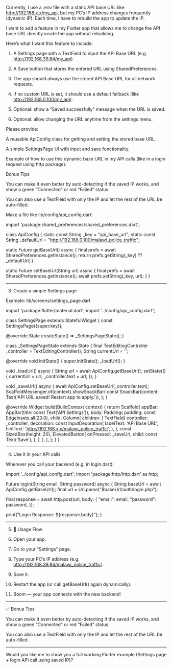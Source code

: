 Currently, I use a .env file with a static API base URL like http://192.168.x.x/my_api, but my PC’s IP address changes frequently (dynamic IP). Each time, I have to rebuild the app to update the IP.

I want to add a feature in my Flutter app that allows me to change the API base URL directly inside the app without rebuilding.

Here’s what I want this feature to include:

1. A Settings page with a TextField to input the API Base URL (e.g. http://192.168.39.84/my_api).


2. A Save button that stores the entered URL using SharedPreferences.


3. The app should always use the stored API Base URL for all network requests.


4. If no custom URL is set, it should use a default fallback (like http://192.168.0.100/my_api).


5. Optional: show a “Saved successfully” message when the URL is saved.


6. Optional: allow changing the URL anytime from the settings menu.



Please provide:

A reusable ApiConfig class for getting and setting the stored base URL.

A simple SettingsPage UI with input and save functionality.

Example of how to use this dynamic base URL in my API calls (like in a login request using http package).


Bonus Tips

You can make it even better by auto-detecting if the saved IP works, and show a green “Connected” or red “Failed” status.

You can also use a TextField with only the IP and let the rest of the URL be auto-filled.

Make a file like lib/config/api_config.dart:

import 'package:shared_preferences/shared_preferences.dart';

class ApiConfig {
  static const String _key = "api_base_url";
  static const String _defaultUrl = "http://192.168.0.100/malawi_police_traffic";

  static Future<String> getBaseUrl() async {
    final prefs = await SharedPreferences.getInstance();
    return prefs.getString(_key) ?? _defaultUrl;
  }

  static Future<void> setBaseUrl(String url) async {
    final prefs = await SharedPreferences.getInstance();
    await prefs.setString(_key, url);
  }
}


---

3. Create a simple Settings page

Example: lib/screens/settings_page.dart

import 'package:flutter/material.dart';
import '../config/api_config.dart';

class SettingsPage extends StatefulWidget {
  const SettingsPage({super.key});

  @override
  State<SettingsPage> createState() => _SettingsPageState();
}

class _SettingsPageState extends State<SettingsPage> {
  final TextEditingController _controller = TextEditingController();
  String currentUrl = '';

  @override
  void initState() {
    super.initState();
    _loadUrl();
  }

  void _loadUrl() async {
    String url = await ApiConfig.getBaseUrl();
    setState(() {
      currentUrl = url;
      _controller.text = url;
    });
  }

  void _saveUrl() async {
    await ApiConfig.setBaseUrl(_controller.text);
    ScaffoldMessenger.of(context).showSnackBar(
      const SnackBar(content: Text('API URL saved! Restart app to apply.')),
    );
  }

  @override
  Widget build(BuildContext context) {
    return Scaffold(
      appBar: AppBar(title: const Text('API Settings')),
      body: Padding(
        padding: const EdgeInsets.all(20.0),
        child: Column(
          children: [
            TextField(
              controller: _controller,
              decoration: const InputDecoration(
                labelText: 'API Base URL',
                hintText: 'http://192.168.x.x/malawi_police_traffic',
              ),
            ),
            const SizedBox(height: 20),
            ElevatedButton(
              onPressed: _saveUrl,
              child: const Text('Save'),
            ),
          ],
        ),
      ),
    );
  }
}


---

4. Use it in your API calls

Wherever you call your backend (e.g. in login.dart):

import '../config/api_config.dart';
import 'package:http/http.dart' as http;

Future<void> login(String email, String password) async {
  String baseUrl = await ApiConfig.getBaseUrl();
  final url = Uri.parse("$baseUrl/auth/login.php");

  final response = await http.post(url, body: {
    "email": email,
    "password": password,
  });

  print("Login Response: ${response.body}");
}


---

5. 🎯 Usage Flow

1. Open your app.


2. Go to your “Settings” page.


3. Type your PC’s IP address (e.g. http://192.168.39.84/malawi_police_traffic).


4. Save it.


5. Restart the app (or call getBaseUrl() again dynamically).


6. Boom — your app connects with the new backend!




---

✅ Bonus Tips

You can make it even better by auto-detecting if the saved IP works, and show a green “Connected” or red “Failed” status.

You can also use a TextField with only the IP and let the rest of the URL be auto-filled.



---

Would you like me to show you a full working Flutter example (Settings page + login API call using saved IP)?

